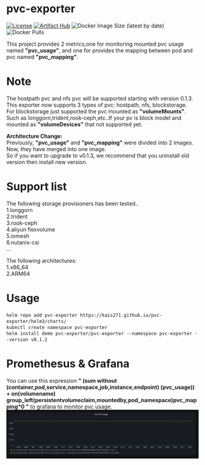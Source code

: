 # pvc-exporter
[![License](https://img.shields.io/badge/License-Apache%202.0-blue.svg)](https://opensource.org/licenses/Apache-2.0)
[![Artifact Hub](https://img.shields.io/endpoint?url=https://artifacthub.io/badge/repository/pvc-exporter)](https://artifacthub.io/packages/search?repo=pvc-exporter)
![Docker Image Size (latest by date)](https://img.shields.io/docker/image-size/dockerid31415926/pvc-exporter?color=green&label=pvc-exporter)
![Docker Pulls](https://img.shields.io/docker/pulls/dockerid31415926/pvc-exporter?color=green)  

This project provides 2 metrics,one for monitoring mounted pvc usage named **"pvc_usage"**, and one for provides the mapping between pod and pvc named **"pvc_mapping"**.

# Note  
The hostpath pvc and nfs pvc will be supported starting with version 0.1.3.  
This exporter now supports 3 types of pvc: hostpath, nfs, blockstorage.  
For blockstorage just supported the pvc mounted as **"volumeMounts"**. Such as longgorn,trident,rook-ceph,etc..If your pv is block model and mounted as **"volumeDevices"** that not supported yet. 

**Architecture Change:**  
Previously, **"pvc_usage"** and **"pvc_mapping"** were divided into 2 images. Now, they have merged into one image.  
So if you want to upgrade to v0.1.3, we recommend that you uninstall old version then install new version.  

# Support list
The following storage provisioners has been tested..  
1.longgorn  
2.trident  
3.rook-ceph  
4.aliyun flexvolume  
5.iomesh  
6.nutanix-csi  
...  

The following architectures:  
1.x86_64  
2.ARM64  

 
# Usage
    helm repo add pvc-exporter https://kais271.github.io/pvc-exporter/helm3/charts/  
    kubectl create namespace pvc-exporter  
    helm install demo pvc-exporter/pvc-exporter --namespace pvc-exporter --version v0.1.2

# Promethesus & Grafana

You can use this expression **" (sum without (container,pod,service,namespace,job,instance,endpoint) (pvc_usage)) + on(volumename) group_left(persistentvolumeclaim,mountedby,pod_namespace)pvc_mapping*0 "** to grafana to monitor pvc usage.  
![grafana-1](./docs/grafana.png)
